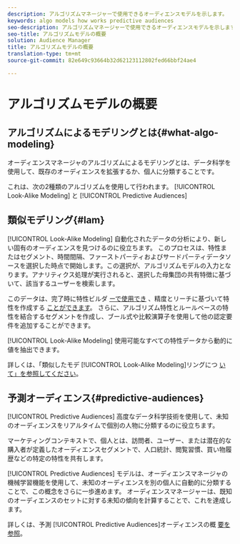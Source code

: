 ```yaml
---
description: アルゴリズムマネージャーで使用できるオーディエンスモデルを示します。
keywords: algo models how works predictive audiences
seo-description: アルゴリズムマネージャーで使用できるオーディエンスモデルを示します。
seo-title: アルゴリズムモデルの概要
solution: Audience Manager
title: アルゴリズムモデルの概要
translation-type: tm+mt
source-git-commit: 82e649c93664b32d62123112802fed66bbf24ae4

---
```



# アルゴリズムモデルの概要

## アルゴリズムによるモデリングとは{#what-algo-modeling}

オーディエンスマネージャのアルゴリズムによるモデリングとは、データ科学を使用して、既存のオーディエンスを拡張するか、個人に分類することです。

これは、次の2種類のアルゴリズムを使用して行われます。 [!UICONTROL Look-Alike Modeling] と [!UICONTROL Predictive Audiences]

## 類似モデリング{#lam}

[!UICONTROL Look-Alike Modeling] 自動化されたデータの分析により、新しい固有のオーディエンスを見つけるのに役立ちます。 このプロセスは、特性またはセグメント、時間間隔、ファーストパーティおよびサードパーティデータソースを選択した時点で開始します。この選択が、アルゴリズムモデルの入力となります。アナリティクス処理が実行されると、選択した母集団の共有特徴に基づいて、該当するユーザーを検索します。

このデータは、完了時に特性ビルダ [ーで使用でき](../../features/traits/about-trait-builder.md) 、精度とリーチに基づいて特性を作成する [ことができます](../../features/traits/trait-accuracy-reach.md)。 さらに、アルゴリズム特性とルールベースの特性を結合するセグメントを作成し、ブール式や比較演算子を使用して他の認定要件を追加することができます。

[!UICONTROL Look-Alike Modeling] 使用可能なすべての特性データから動的に値を抽出できます。

詳しくは、「類似したモデ [!UICONTROL Look-Alike Modeling]リングにつ [いて」を参照してください](understanding-models.md)。

## 予測オーディエンス{#predictive-audiences}

[!UICONTROL Predictive Audiences] 高度なデータ科学技術を使用して、未知のオーディエンスをリアルタイムで個別の人物に分類するのに役立ちます。

マーケティングコンテキストで、個人とは、訪問者、ユーザー、または潜在的な購入者が定義したオーディエンスセグメントで、人口統計、閲覧習慣、買い物履歴などの特定の特性を共有します。

[!UICONTROL Predictive Audiences] モデルは、オーディエンスマネージャの機械学習機能を使用して、未知のオーディエンスを別の個人に自動的に分類することで、この概念をさらに一歩進めます。 オーディエンスマネージャーは、既知のオーディエンスのセットに対する未知の傾向を計算することで、これを達成します。

詳しくは、予測 [!UICONTROL Predictive Audiences]オーディエンスの概 [要を参照](predictive-audiences.md)。
